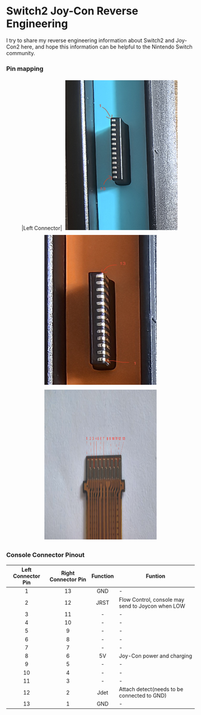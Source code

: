 # Switch2 Joy-Con Reverse Engineering
I try to share my reverse engineering information about Switch2 and Joy-Con2 here, and hope this information can be helpful to the Nintendo Switch community.

### Pin mapping
<div style="text-align: center;"> 
  |Left Connector|
  <div style="display: inline-block; margin: 5px;">
    <img src="./images/left_connector.jpg" alt="Left Connector" title="Left Connector" width="300" height="400">
  </div>
  <div style="display: inline-block; margin: 5px;">
    <img src="./images/right_connector.jpg" alt="Right Connector" title="Right Connector" width="300" height="400">
  </div>
  <div style="display: inline-block; margin: 5px;">
    <img src="./images/golden_finger.png" alt="Golden_Finger" title="Golden Finger" width="300" height="400">
  </div>
</div>
      

### Console Connector Pinout

| Left Connector Pin | Right Connector Pin|           Function            |                                                       Funtion                                                                       |
|:------------------:|:------------------:|:-----------------------------:| ----------------------------------------------------------------------------------------------------------------------------------- |
|           1        |         13         |              GND              |                                                          -                                                                          |
|           2        |         12         |              JRST             |                                   Flow Control, console may send to Joycon when LOW                                                 |
|           3        |         11         |               -               |                                                          -                                                                          |
|           4        |         10         |               -               |                                                          -                                                                          |
|           5        |          9         |               -               |                                                          -                                                                          |
|           6        |          8         |               -               |                                                          -                                                                          |
|           7        |          7         |               -               |                                                          -                                                                          |
|           8        |          6         |              5V               |                                              Joy-Con power and charging                                                             |
|           9        |          5         |               -               |                                                          -                                                                          |
|          10        |          4         |               -               |                                                          -                                                                          |
|          11        |          3         |               -               |                                                          -                                                                          |
|          12        |          2         |              Jdet             |                                          Attach detect(needs to be connected to GND)                                                |
|          13        |          1         |              GND              |                                                          -                                                                          |


